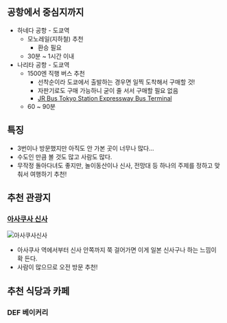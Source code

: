 ## 공항에서 중심지까지

- 하네다 공항 - 도쿄역
  - 모노레일(지하철) 추천
    - 환승 필요
  - 30분 ~ 1시간 이내
- 나리타 공항 - 도쿄역
  - 1500엔 직행 버스 추천
    - 선착순이라 도쿄에서 출발하는 경우면 일찍 도착해서 구매할 것!
    - 자판기로도 구매 가능하니 굳이 줄 서서 구매할 필요 없음
    - [JR Bus Tokyo Station Expressway Bus Terminal](https://maps.app.goo.gl/LBNpU1ZbU7ZNBZfP7)
  - 60 ~ 90분

## 특징

- 3번이나 방문했지만 아직도 안 가본 곳이 너무나 많다...
- 수도인 만큼 볼 것도 많고 사람도 많다.
- 무작정 돌아다녀도 좋지만, 놀이동산이나 신사, 전망대 등 하나의 주제를 정하고 맞춰서 여행하기 추천!

## 추천 관광지

### [아사쿠사 신사](https://maps.app.goo.gl/xadQpBKrBorBRQvT7)

![아사쿠사신사](https://github.com/user-attachments/assets/a35f5682-43ce-4908-93cc-24a229cb8f3c)

- 아사쿠사 역에서부터 신사 안쪽까지 쭉 걸어가면 이게 일본 신사구나 하는 느낌이 확 든다.
- 사람이 많으므로 오전 방문 추천!


## 추천 식당과 카페

### DEF 베이커리